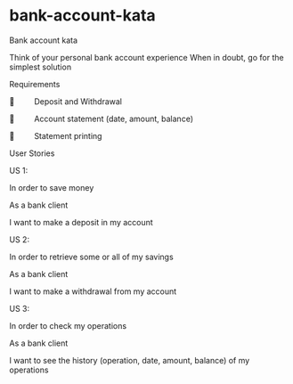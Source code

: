 # bank-account-kata

Bank account kata

Think of your personal bank account experience When in doubt, go for the simplest solution

Requirements

         Deposit and Withdrawal

         Account statement (date, amount, balance)

         Statement printing

User Stories

US 1:

In order to save money

As a bank client

I want to make a deposit in my account

US 2:

In order to retrieve some or all of my savings

As a bank client

I want to make a withdrawal from my account

US 3:

In order to check my operations

As a bank client

I want to see the history (operation, date, amount, balance) of my operations
